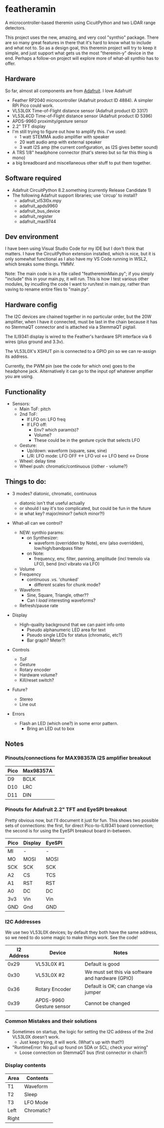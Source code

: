 # featheramin
A microcontroller-based theremin using CicuitPython and two LiDAR range detectors. 

This project uses the new, amazing, and very cool "synthio" package. 
There are so many great features in there that it's hard to know what to include and what not to. 
So as a design goal, this theremin project will try to keep it simple, 
and just support what gets us the most "theremin-y" device in the end.
Perhaps a follow-on project will explore more of what-all synthio has to offer.

## Hardware
So far, almost all components are from [Adafruit](https://www.adafruit.com). I love Adafruit!
 * Feather RP2040 microcontroller (Adafruit product ID 4884). A simpler RPi Pico could work.
 * VL53L0X Time-of-Flight distance sensor (Adafruit product ID 3317)
 * VL53L4CD Time-of-Flight distance sensor (Adafruit product ID 5396)
 * APDS-9960 proximity/gesture sensor
 * 2.2" TFT display
 * I'm still trying to figure out how to amplify this. I've used:
   * 1 watt STEMMA audio amplifier with speaker
   * 20 watt audio amp with external speaker
   * 3 watt I2S amp (the current configuration, as I2S gives better sound)
 * A TRS 1/8" headphone connector (that's stereo but so far this thing is mono)
 * a big breadboard and miscellaneous other stuff to put them together.

## Software required
 * Adafruit CircuitPython 8.2.something (currently Release Candidate 1)
 * The following Adafruit support libraries; use 'circup' to install?
   * adafruit_vl53l0x.mpy
   * adafruit_apds9960
   * adafruit_bus_device
   * adafruit_register
   * adafruit_max9744

## Dev environment
I have been using Visual Studio Code for my IDE but I don't think that matters. I have the CircuitPython extension installed, which is nice, but it is only somewhat functional as I also have my VS Code running in WSL2, which breaks some things. YMMV.

Note: The main code is in a file called "feathereminMain.py"; if you simply "include" this in your main.py, it will run. This is how I test various other modules, by incudling the code I want to run/test in main.py, rather than vaving to rename entire files to "main.py".

## Hardware config
The I2C devices are chained together in no particular order, but the 20W amplifier, when I have it connected, 
must be last in the chain because it has no StemmaQT connector and is attached via a StemmaQT pigtail.

The ILI9341 display is wired to the Feather's hardware SPI interface via 6 wires (plus ground and 3.3v).

The VL53L0X's XSHUT pin is connected to a GPIO pin so we can re-assign its address.

Currently, the PWM pin (see the code for which one) goes to the headphone jack. Alternatively it can go to the input opf whatever amplfier you are using.


## Functionality
 * Sensors:
   * Main ToF: pitch
   * 2nd ToF:
     * If LFO on: LFO freq
     * If LFO off:
       * Env? which param(s)?
       * Volume?
       * These could be in the gesture cycle that selects LFO
   * Gesture:
     * Up/down: waveform (square, saw, sine)
     * L/R: LFO mode: LFO OFF <-> LFO vol <-> LFO bend <-> Drone
   * Wheel: delay time
   * Wheel push: chromatic/continuous (/other - volume?)

## Things to do:
 * 3 modes? diatonic, chromatic, continuous
   * diatonic isn't that useful actually
   *   or should I say it's too complicated, but could be fun in the future
   *   ie what key? major/minor? (*which* minor?!)
 * What-all can we control?
   * NEW: synthio params:
     * on Synthesizer:
       * waveform (overridden by Note), env (also overridden), low/high/bandpass filter
     * on Note:
       * frequency, env, filter, panning, amplitude (incl tremolo via LFO), bend (incl vibrato via LFO)
   * Volume
   * Frequency
     * continuous .vs. 'chunked'
       * different scales for chunk mode?
   * Waveform
     * Sine, Square, Triangle, other??
     * Can I *load* interesting waveforms?
   * Refresh/pause rate

 * Display
   * High-quality background that we can paint info onto
     * Pseudo alphanumeric LED area for text
     * Pseudo single LEDs for status (chromatic, etc?)
     * Bar graph? Meter?!

 * Controls
   * ToF
   * Gesture
   * Rotary encoder
   * Hardware volume?
   * Kill/reset switch?
 * Future?
   * Stereo
   * Line out
 * Errors
   * Flash an LED (which one?) in some error pattern.
     * Bring an LED out to box


## Notes
### Pinouts/connections for MAX98357A I2S amplifier breakout
| Pico   | Max98357A |
| ------ | --------- |
| D9     | BCLK      |
| D10    | LRC       |
| D11    | DIN       |

### Pinouts for Adafruit 2.2" TFT and EyeSPI breakout
Pretty obvious now, but I'll document it just for fun. 
This shows two possible sets of connections: 
the first, for direct Pico-to-ILI9341 board connection; 
the second is for using the EyeSPI breakout board in-between.

| Pico   | Display | EyeSPI |
| ------ | ------- | ------ |
| MI     | -       | -      |
| MO     | MOSI    | MOSI   |
| SCK    | SCK     | SCK    |
| A2     | CS      | TCS    |
| A1     | RST     | RST    |
| A0     | DC      | DC     |
| 3v3    | Vin     | Vin    |
| GND    | Gnd     | GND    |

### I2C Addresses
We use two VL53L0X devices; by default they both have the same address, 
so we need to do some magic to make things work. See the code!

| I2 Address | Device | Notes |
| ---------- | ------ | ----- |
| 0x29       | VL53L0X #1 | Default is good |
| 0x30       | VL53L0X #2 | We must set this via software and hardware (GPIO) |
| 0x36       | Rotary Encoder | Default is OK; can change via jumper |
| 0x39       | APDS-9960 Gesture sensor | Cannot be changed |


### Common Mistakes and their solutions
* Sometimes on startup, the logic for setting the I2C address of the 2nd VL53L0X doesn't work.
  * Just keep trying, it will work. (What's up with that?!)
* "RuntimeError: No pull up found on SDA or SCL; check your wiring"
  * Loose connection on StemmaQT bus (first connector in chain?)

### Display contents
| Area | Contents |
| ---- | -------- |
| T1   | Waveform |
| T2   | Sleep    | 
| T3   | LFO Mode |
| Left | Chromatic? |
| Right |        |
